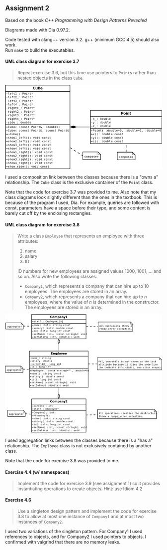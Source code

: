 Assignment 2
------------

Based on the book *C++ Programming with Design Patterns Revealed*

Diagrams made with Dia 0.97.2.

Code tested with clang++ version 3.2.
g++ (minimum GCC 4.5) should also work.  
Run `make` to build the executables.

#### UML class diagram for exercise 3.7
> Repeat exercise 3.6, but this time use pointers to `Point`s rather than nested
> objects in the class `Cube`.

![](3.7-UML.png)

I used a composition link between the classes because there is a "owns a"
relationship. The `Cube` class is the exclusive container of the `Point` class.

Note that the code for exercise 3.7 was provided to me.
Also note that my class diagrams look slightly different than the ones in the textbook.
This is because of the program I used, Dia.
For example, queries are followed with const, parameters have a space before their type,
and some content is barely cut off by the enclosing rectangles.

#### UML class diagram for exercise 3.8
> Write a class `Employee` that represents an employee with three attributes:
>
> 1. name
> 2. salary
> 3. ID
>
> ID numbers for new employees are assigned values 1000, 1001, ... and so on.
> Also write the following classes.
> - `Company1`, which represents a company that can hire up to 10 employees.
>   The employees are stored in an array.
> - `Company2`, which represents a company that can hire up to _n_ employees,
>   where the value of _n_ is determined in the constructor. The employees are
>   stored in an array.

![](3.8-UML.png)

I used aggregation links between the classes because there is a "has a"
relationship. The `Employee` class is not exclusively contained by another class.

Note that the code for exercise 3.8 was provided to me.

#### Exercise 4.4 (w/ namespaces)
> Implement the code for exercise 3.9 (see assignment 1) so it provides
> instantiating operations to create objects. Hint: use Idiom 4.2

#### Exercise 4.6
> Use a singleton design pattern and implement the code for exercise 3.8 to
> allow at most one instance of `Company1` and at most two instances of
> `Company2`.

I used two variations of the singleton pattern. For Company1 I used references
to objects, and for Company2 I used pointers to objects. I confirmed with
valgrind that there are no memory leaks.
